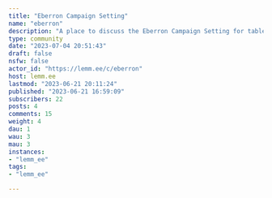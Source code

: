 ```yaml
---
title: "Eberron Campaign Setting" 
name: "eberron"
description: "A place to discuss the Eberron Campaign Setting for tabletop roleplaying games.  [Getting Started with the World of Eberron](https://lemm.ee/post/209789)"
type: community
date: "2023-07-04 20:51:43"
draft: false
nsfw: false
actor_id: "https://lemm.ee/c/eberron"
host: lemm.ee
lastmod: "2023-06-21 20:11:24"
published: "2023-06-21 16:59:09"
subscribers: 22
posts: 4
comments: 15
weight: 4
dau: 1
wau: 3
mau: 3
instances:
- "lemm_ee"
tags: 
- "lemm_ee"

---
```

